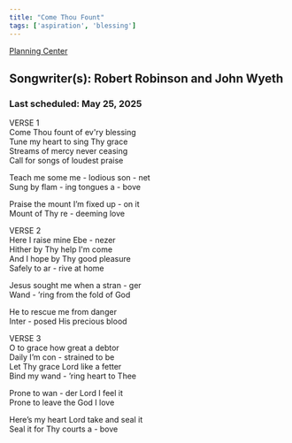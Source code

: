 ```yaml
---
title: "Come Thou Fount"
tags: ['aspiration', 'blessing']
---
```


[Planning Center](https://services.planningcenteronline.com/songs/11909265)

## Songwriter(s): Robert Robinson and John Wyeth
### Last scheduled: May 25, 2025          

VERSE 1  
Come Thou fount of ev'ry blessing  
Tune my heart to sing Thy grace  
Streams of mercy never ceasing  
Call for songs of loudest praise  
  
Teach me some me - lodious son - net  
Sung by flam - ing tongues a - bove  
  
Praise the mount I’m fixed up - on it  
Mount of Thy re - deeming love  
  
VERSE 2  
Here I raise mine Ebe - nezer  
Hither by Thy help I'm come  
And I hope by Thy good pleasure  
Safely to ar - rive at home  
  
Jesus sought me when a stran - ger  
Wand - ’ring from the fold of God  
  
He to rescue me from danger  
Inter - posed His precious blood  
  
  
VERSE 3  
O to grace how great a debtor  
Daily I’m con - strained to be  
Let Thy grace Lord like a fetter  
Bind my wand - ’ring heart to Thee  
  
Prone to wan - der Lord I feel it  
Prone to leave the God I love  
  
Here’s my heart Lord take and seal it  
Seal it for Thy courts a - bove
